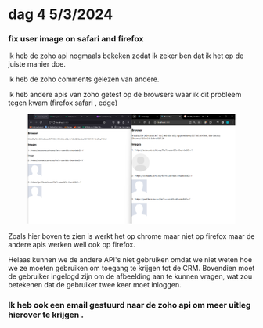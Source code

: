# dag 4 5/3/2024

### fix user image on safari and firefox&#x20;

Ik heb de zoho api nogmaals bekeken zodat ik zeker ben dat ik het op de juiste manier doe.

Ik heb de zoho comments gelezen van andere.

Ik heb andere apis van zoho getest op de browsers waar ik dit probleem tegen kwam (firefox safari , edge)

<figure><img src="../.gitbook/assets/Schermafbeelding 2024-04-07 000707.png" alt=""><figcaption></figcaption></figure>

Zoals hier boven te zien is werkt het op chrome maar niet op firefox maar de andere apis werken well ook op firefox.

Helaas kunnen we de andere API's niet gebruiken omdat we niet weten hoe we ze moeten gebruiken om toegang te krijgen tot de CRM. Bovendien moet de gebruiker ingelogd zijn om de afbeelding aan te kunnen vragen, wat zou betekenen dat de gebruiker twee keer moet inloggen.

### Ik heb ook een email gestuurd naar de zoho api om meer uitleg hierover te krijgen .

